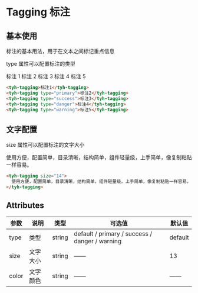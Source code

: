 # Tagging 标注

## 基本使用

标注的基本用法，用于在文本之间标记重点信息

type 属性可以配置标注的类型

<tyh-tagging>标注 1</tyh-tagging>
<tyh-tagging type="primary">标注 2</tyh-tagging>
<tyh-tagging type="success">标注 3</tyh-tagging>
<tyh-tagging type="danger">标注 4</tyh-tagging>
<tyh-tagging type="warning">标注 5</tyh-tagging>

```html
<tyh-tagging>标注1</tyh-tagging>
<tyh-tagging type="primary">标注2</tyh-tagging>
<tyh-tagging type="success">标注3</tyh-tagging>
<tyh-tagging type="danger">标注4</tyh-tagging>
<tyh-tagging type="warning">标注5</tyh-tagging>
```

## 文字配置

size 属性可以配置标注的文字大小

<tyh-tagging size="14">使用方便，配置简单，目录清晰，结构简单，组件轻量级，上手简单，像复制粘贴一样容易。</tyh-tagging>

```html
<tyh-tagging size="14">
  使用方便，配置简单，目录清晰，结构简单，组件轻量级，上手简单，像复制粘贴一样容易。
</tyh-tagging>
```

## Attributes

| 参数  | 说明     | 类型   | 可选值                                         | 默认值  |
| ----- | -------- | ------ | ---------------------------------------------- | ------- |
| type  | 类型     | string | default / primary / success / danger / warning | default |
| size  | 文字大小 | string | ——                                             | 13      |
| color | 文字颜色 | string | ——                                             | ——      |
